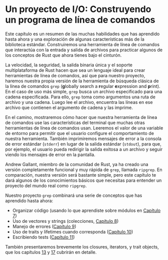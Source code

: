 # Un proyecto de I/O: Construyendo un programa de línea de comandos

Este capítulo es un resumen de las muchas habilidades que has aprendido hasta
ahora y una exploración de algunas características más de la biblioteca estándar.
Construiremos una herramienta de línea de comandos que interactúa con la entrada
y salida de archivos para practicar algunos de los conceptos de Rust que ahora 
tienes bajo el cinturón.

La velocidad, la seguridad, la salida binaria única y el soporte multiplataforma
de Rust hacen que sea un lenguaje ideal para crear herramientas de línea de
comandos, así que para nuestro proyecto, haremos nuestra propia versión de la
herramienta de búsqueda clásica de la línea de comandos `grep` (**g**lobally
search a **r**egular **e**xpression and **p**rint). En el caso de uso más
simple, `grep` busca un archivo especificado para una cadena especificada.
Para ello, `grep` toma como argumentos una ruta de archivo y una cadena. Luego
lee el archivo, encuentra las líneas en ese archivo que contienen el argumento
de cadena y las imprime.

En el camino, mostraremos cómo hacer que nuestra herramienta de línea de comandos
use las características del terminal que muchas otras herramientas de línea de
comandos usan. Leeremos el valor de una variable de entorno para permitir que el
usuario configure el comportamiento de nuestra herramienta. También imprimiremos
mensajes de error a la consola de error estándar (`stderr`) en lugar de la
salida estándar (`stdout`), para que, por ejemplo, el usuario pueda redirigir
la salida exitosa a un archivo y seguir viendo los mensajes de error en la
pantalla.

Andrew Gallant, miembro de la comunidad de Rust, ya ha creado una versión
completamente funcional y muy rápida de `grep`, llamada `ripgrep`. En
comparación, nuestra versión será bastante simple, pero este capítulo te dará
algunos de los conocimientos básicos que necesitas para entender un proyecto
del mundo real como `ripgrep`.

Nuestro proyecto `grep` combinará una serie de conceptos que has aprendido
hasta ahora:

* Organizar código (usando lo que aprendiste sobre módulos en
  [Capítulo 7][ch7]<!-- ignore -->)
* Uso de vectores y strings (colecciones, [Capítulo 8][ch8]<!-- ignore -->)
* Manejo de errores ([Capítulo 9][ch9]<!-- ignore -->)
* Uso de traits y lifetimes cuando corresponda ([Capítulo 10][ch10]<!-- ignore
  -->)
* Escribiendo tests ([Capítulo 11][ch11]<!-- ignore -->)

También presentaremos brevemente los closures, iterators, y trait objects, que
los capítulos [13][ch13]<!-- ignore --> y [17][ch17]<!-- ignore --> cubrirán en
detalle.

[ch7]: ch07-00-managing-growing-projects-with-packages-crates-and-modules.html
[ch8]: ch08-00-common-collections.html
[ch9]: ch09-00-error-handling.html
[ch10]: ch10-00-generics.html
[ch11]: ch11-00-testing.html
[ch13]: ch13-00-functional-features.html
[ch17]: ch17-00-oop.html
